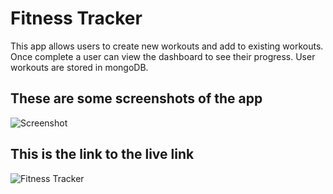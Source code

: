 # Fitness Tracker

This app allows users to create new workouts and add to existing workouts. Once complete a user can view the dashboard to see their progress. 
User workouts are stored in mongoDB.

## These are some screenshots of the app
![Screenshot](../main/images/cardio.png)

## This is the link to the live link

![Fitness Tracker](https://my-workout-app1.herokuapp.com/?id=604e6b7e5da03181c46b526b)
